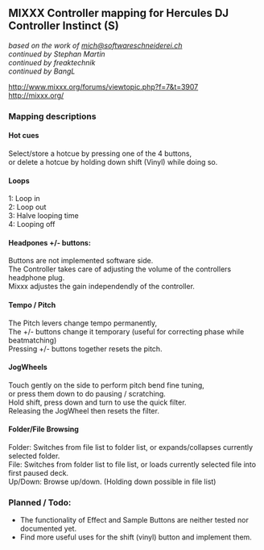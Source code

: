 ## MIXXX Controller mapping for Hercules DJ Controller Instinct (S)
*based on the work of mich@softwareschneiderei.ch*  
*continued by Stephan Martin*  
*continued by freaktechnik*  
*continued by BangL*  

http://www.mixxx.org/forums/viewtopic.php?f=7&t=3907  
http://mixxx.org/  


### Mapping descriptions


#### Hot cues

Select/store a hotcue by pressing one of the 4 buttons,  
or delete a hotcue by holding down shift (Vinyl) while doing so.  

#### Loops

1: Loop in  
2: Loop out  
3: Halve looping time  
4: Looping off  

#### Headpones +/- buttons:

Buttons are not implemented software side.  
The Controller takes care of adjusting the volume of the controllers headphone plug.  
Mixxx adjustes the gain independendly of the controller.  

#### Tempo / Pitch

The Pitch levers change tempo permanently,  
The +/- buttons change it temporary (useful for correcting phase while beatmatching)  
Pressing +/- buttons together resets the pitch.  

#### JogWheels

Touch gently on the side to perform pitch bend fine tuning,  
or press them down to do pausing / scratching.  
Hold shift, press down and turn to use the quick filter.  
Releasing the JogWheel then resets the filter.  

#### Folder/File Browsing

Folder: Switches from file list to folder list, or expands/collapses currently selected folder.  
File: Switches from folder list to file list, or loads currently selected file into first paused deck.  
Up/Down: Browse up/down. (Holding down possible in file list)  

### Planned / Todo:

* The functionality of Effect and Sample Buttons are neither tested nor documented yet.
* Find more useful uses for the shift (vinyl) button and implement them.